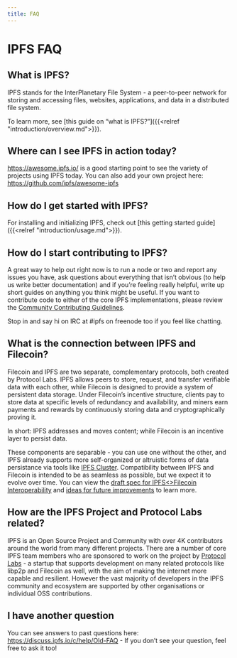 ```yaml
---
title: FAQ
---
```


# IPFS FAQ

## What is IPFS?

IPFS stands for the InterPlanetary File System - a peer-to-peer network for storing and accessing files, websites, applications, and data in a distributed file system. 

To learn more, see [this guide on “what is IPFS?”]({{<relref "introduction/overview.md">}}).


## Where can I see IPFS in action today?

https://awesome.ipfs.io/ is a good starting point to see the variety of projects using IPFS today. You can also add your own project here: https://github.com/ipfs/awesome-ipfs


## How do I get started with IPFS?

For installing and initializing IPFS, check out [this getting started guide]({{<relref "introduction/usage.md">}}).


## How do I start contributing to IPFS?

A great way to help out right now is to run a node or two and report any issues you have, ask questions about everything that isn’t obvious (to help us write better documentation) and if you’re feeling really helpful, write up short guides on anything you think might be useful. If you want to contribute code to either of the core IPFS implementations, please review the [Community Contributing Guidelines](https://github.com/ipfs/community/blob/master/CONTRIBUTING.md).

Stop in and say hi on IRC at #ipfs on freenode too if you feel like chatting.


## What is the connection between IPFS and Filecoin?
Filecoin and IPFS are two separate, complementary protocols, both created by Protocol Labs. IPFS allows peers to store, request, and transfer verifiable data with each other, while Filecoin is designed to provide a system of persistent data storage. Under Filecoin’s incentive structure, clients pay to store data at specific levels of redundancy and availability, and miners earn payments and rewards by continuously storing data and cryptographically proving it.

In short: IPFS addresses and moves content; while Filecoin is an incentive layer to persist data.

These components are separable - you can use one without the other, and IPFS already supports more self-organized or altruistic forms of data persistance via tools like [IPFS Cluster](https://cluster.ipfs.io/). Compatibility between IPFS and Filecoin is intended to be as seamless as possible, but we expect it to evolve over time. You can view the [draft spec for IPFS<>Filecoin Interoperability](https://github.com/filecoin-project/specs/issues/143) and [ideas for future improvements](https://github.com/filecoin-project/specs/issues/144) to learn more.


## How are the IPFS Project and Protocol Labs related?
IPFS is an Open Source Project and Community with over 4K contributors around the world from many different projects. There are a number of core IPFS team members who are sponsored to work on the project by [Protocol Labs](https://protocol.ai/) - a startup that supports development on many related protocols like libp2p and Filecoin as well, with the aim of making the internet more capable and resilient. However the vast majority of developers in the IPFS community and ecosystem are supported by other organisations or individual OSS contributions.


## I have another question

You can see answers to past questions here: https://discuss.ipfs.io/c/help/Old-FAQ - If you don’t see your question, feel free to ask it too!
